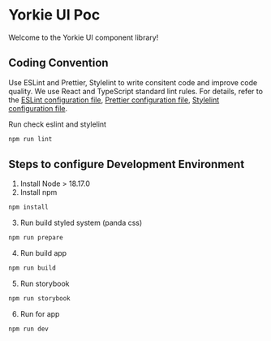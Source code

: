 # Yorkie UI Poc

Welcome to the Yorkie UI component library!

## Coding Convention

Use ESLint and Prettier, Stylelint to write consitent code and improve code quality. We use React and TypeScript standard lint rules. For details, refer to the [ESLint configuration file](./.eslintrc.json), [Prettier configuration file](./prettier.config.js), [Stylelint configuration file](./.stylelintrc.json).

Run check eslint and stylelint

```sh
npm run lint
```

## Steps to configure Development Environment

1. Install Node > 18.17.0
2. Install npm

```sh
npm install
```

3. Run build styled system (panda css)

```sh
npm run prepare
```

4. Run build app

```sh
npm run build
```

5. Run storybook

```sh
npm run storybook
```

6. Run for app

```sh
npm run dev
```
